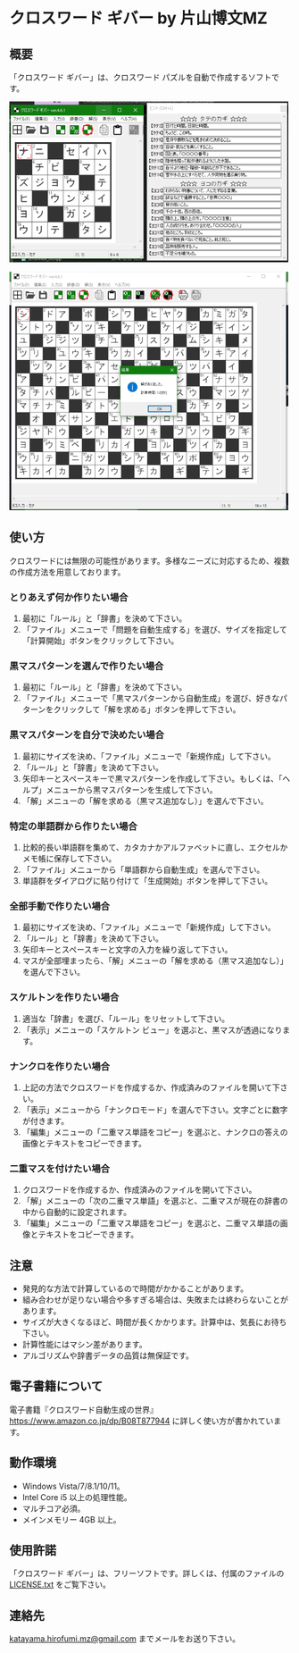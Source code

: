 ﻿# クロスワード ギバー by 片山博文MZ

## 概要

「クロスワード ギバー」は、クロスワード パズルを自動で作成するソフトです。

![スクリーンショット1](screenshot1.png "スクリーンショット1")

![スクリーンショット2](screenshot2.png "スクリーンショット2")

## 使い方

クロスワードには無限の可能性があります。多様なニーズに対応するため、複数の作成方法を用意しております。

### とりあえず何か作りたい場合

1. 最初に「ルール」と「辞書」を決めて下さい。
2. 「ファイル」メニューで「問題を自動生成する」を選び、サイズを指定して「計算開始」ボタンをクリックして下さい。

### 黒マスパターンを選んで作りたい場合

1. 最初に「ルール」と「辞書」を決めて下さい。
2. 「ファイル」メニューで「黒マスパターンから自動生成」を選び、好きなパターンをクリックして「解を求める」ボタンを押して下さい。

### 黒マスパターンを自分で決めたい場合

1. 最初にサイズを決め、「ファイル」メニューで「新規作成」して下さい。
2. 「ルール」と「辞書」を決めて下さい。
3. 矢印キーとスペースキーで黒マスパターンを作成して下さい。もしくは、「ヘルプ」メニューから黒マスパターンを生成して下さい。
4. 「解」メニューの「解を求める（黒マス追加なし）」を選んで下さい。

### 特定の単語群から作りたい場合

1. 比較的長い単語群を集めて、カタカナかアルファベットに直し、エクセルかメモ帳に保存して下さい。
2. 「ファイル」メニューから「単語群から自動生成」を選んで下さい。
3. 単語群をダイアログに貼り付けて「生成開始」ボタンを押して下さい。

### 全部手動で作りたい場合

1. 最初にサイズを決め、「ファイル」メニューで「新規作成」して下さい。
2. 「ルール」と「辞書」を決めて下さい。
3. 矢印キーとスペースキーと文字の入力を繰り返して下さい。
4. マスが全部埋まったら、「解」メニューの「解を求める（黒マス追加なし）」を選んで下さい。

### スケルトンを作りたい場合

1. 適当な「辞書」を選び、「ルール」をリセットして下さい。
2. 「表示」メニューの「スケルトン ビュー」を選ぶと、黒マスが透過になります。

### ナンクロを作りたい場合

1. 上記の方法でクロスワードを作成するか、作成済みのファイルを開いて下さい。
2. 「表示」メニューから「ナンクロモード」を選んで下さい。文字ごとに数字が付きます。
3. 「編集」メニューの「二重マス単語をコピー」を選ぶと、ナンクロの答えの画像とテキストをコピーできます。

### 二重マスを付けたい場合

1. クロスワードを作成するか、作成済みのファイルを開いて下さい。
2. 「解」メニューの「次の二重マス単語」を選ぶと、二重マスが現在の辞書の中から自動的に設定されます。
3. 「編集」メニューの「二重マス単語をコピー」を選ぶと、二重マス単語の画像とテキストをコピーできます。

## 注意

- 発見的な方法で計算しているので時間がかかることがあります。
- 組み合わせが足りない場合や多すぎる場合は、失敗または終わらないことがあります。
- サイズが大きくなるほど、時間が長くかかります。計算中は、気長にお待ち下さい。
- 計算性能にはマシン差があります。
- アルゴリズムや辞書データの品質は無保証です。

## 電子書籍について

電子書籍『クロスワード自動生成の世界』https://www.amazon.co.jp/dp/B08T877944
に詳しく使い方が書かれています。

## 動作環境

- Windows Vista/7/8.1/10/11。
- Intel Core i5 以上の処理性能。
- マルチコア必須。
- メインメモリー 4GB 以上。

## 使用許諾

「クロスワード ギバー」は、フリーソフトです。詳しくは、付属のファイルの [LICENSE.txt](LICENSE.txt) をご覧下さい。

## 連絡先

katayama.hirofumi.mz@gmail.com までメールをお送り下さい。
